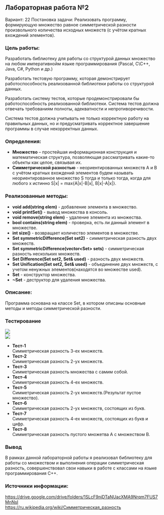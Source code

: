 # 
## Лабораторная работа №2
Вариант: 22
Постановка задачи: Реализовать программу, формирующую множество равное симметрической разности
произвольного количества исходных множеств (с учётом кратных вхождений элементов).

### Цель работы:
Разработать библиотеку для работы со структурой данных множество на любом императивнойм языке программирования (Pascal, C\C++, Java, C#, Python и др.)  

Разработать тестовую программу, которая демонстрирует работоспособность реализованной библиотеки работы со структурой данных.  

Разработать систему тестов, которые продемонстрировали бы работоспособность реализованной библиотеки. Система тестов должна отвечать требованиям полноты, адекватности и непротиворечивости.  

Система тестов должна учитывать не только корректную работу на правильных данных, но и предусматривать корректное завершение программы в случае некорректных данных.  

### Определения:
- **Множество** – простейшая информационная конструкция и математическая структура, позволяющая рассматривать какие-то объекты как целое, связывая их.
- **Симметрической разностью** - неориентированных множеств A и B с учётом кратных вхождений элементов будем называть неориентированное множество S тогда и только тогда, когда для любого x истинно S|x| = max{A|x|-B|x|, B|x|-A|x|}.
### Реализованные методы:  
- **void add(string elem)** - добавление элемента в множество.
- **void printSet()** - вывод множества в консоль.
- **void remove(string elem)** - удаление элемента из множества.
- **bool contains(string elem)** - проверка, есть ли данный элемент в множестве.
- **int size()** - возвращает количество элементов в множестве.
- **Set symmetricDifference(Set set2)** - симметрическая разность двух множеств.
- **Set symmetricDifference(vector\<Set\> sets)** - симметрическая разность нескольких множеств.
- **Set Difference(Set set2, Set& used)** - разность двух множеств.
- **Set Unification(Set set2, Set& used)** - объединение двух множеств, с учетом ненужных элементов(находятся во множестве used).
- **Set** - конструктор множества.
- **~Set** - деструктор для удаления множества.

### Описание:
Программа основана на классе Set, в котором описаны основные методы и методы симметрической разности.

### Тестирование 
![](https://github.com/iit-22170x/RPIIS/blob/e450a92812d1c365a7f97324e198be32c13c5413/sem2/img/LW2_test1.png)   
![](https://github.com/iit-22170x/RPIIS/blob/f695bce9b2af4a7429ce9f65d9ffaf30454d7e59/sem2/img/LW2_test2.png)    
- **Тест-1**  
Симметрическая разность 3-ех множеств.  
- **Тест-2**  
Симметрическая разность 2-ух множеств.  
- **Тест-3**  
Симметрическая разность множества с самим собой.  
- **Тест-4**  
Симметрическая разность 4-ех множеств.  
- **Тест-5**  
Симметрическая разность 2-ух множеств.(Результат пустое множество).  
- **Тест-6**  
Симметрическая разность 2-ух множеств, состоящих из букв.  
- **Тест-7**  
Симметрическая разность 4-ех множеств, состоящих из букв и цифр.  
- **Тест-8**  
Симметрическая разность пустого множетва A с множеством B.  

### Вывод 
В рамках данной лабораторной работы я реализовал библиотеку для работы со множеством и выполнения операции симметрическая разность, совершенствовал свои навыки в работе с классами на языке программирования С++.
### Источники информации:
https://drive.google.com/drive/folders/1SLcF9njDTaNUacXMA9Nrqm7FUS7MnNsI  
https://ru.wikipedia.org/wiki/Симметрическая_разность  